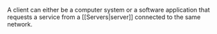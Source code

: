 A client can either be a computer system or a software application that requests a service from a [[Servers|server]] connected to the same network.